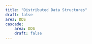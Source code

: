 ```yaml
---
title: "Distributed Data Structures"
draft: false
area: DDS
cascade:
    area: DDS
    draft: false
---
```

